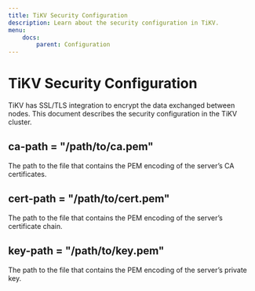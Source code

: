 ```yaml
---
title: TiKV Security Configuration 
description: Learn about the security configuration in TiKV.
menu:
    docs:
        parent: Configuration
---
```


# TiKV Security Configuration

TiKV has SSL/TLS integration to encrypt the data exchanged between nodes. This document describes the security configuration in the TiKV cluster.

## ca-path = "/path/to/ca.pem"

The path to the file that contains the PEM encoding of the server’s CA certificates.

## cert-path = "/path/to/cert.pem"

The path to the file that contains the PEM encoding of the server’s certificate chain.

## key-path = "/path/to/key.pem"

The path to the file that contains the PEM encoding of the server’s private key.